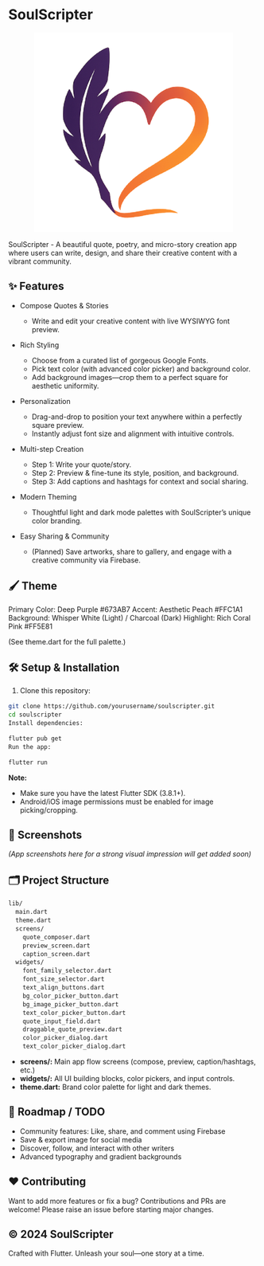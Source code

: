 # SoulScripter

<p align="center">
  <img src="assets/images/logo.png?raw=true" alt="SoulScripter Logo" height="400"/>
</p>

SoulScripter - A beautiful quote, poetry, and micro-story creation app where users can write, design, and share their creative content with a vibrant community.

## ✨ Features
- Compose Quotes & Stories
    - Write and edit your creative content with live WYSIWYG font preview.

- Rich Styling
    - Choose from a curated list of gorgeous Google Fonts.
    - Pick text color (with advanced color picker) and background color.
    - Add background images—crop them to a perfect square for aesthetic uniformity.

- Personalization
    - Drag-and-drop to position your text anywhere within a perfectly square preview.
    - Instantly adjust font size and alignment with intuitive controls.

- Multi-step Creation
    - Step 1: Write your quote/story.
    - Step 2: Preview & fine-tune its style, position, and background.
    - Step 3: Add captions and hashtags for context and social sharing.

- Modern Theming
    - Thoughtful light and dark mode palettes with SoulScripter’s unique color branding.

- Easy Sharing & Community
    - (Planned) Save artworks, share to gallery, and engage with a creative community via Firebase.

## 🖌️ Theme
Primary Color: Deep Purple #673AB7
Accent: Aesthetic Peach #FFC1A1
Background: Whisper White (Light) / Charcoal (Dark)
Highlight: Rich Coral Pink #FF5E81

(See theme.dart for the full palette.)

## 🛠 Setup & Installation
1. Clone this repository:

```bash
git clone https://github.com/yourusername/soulscripter.git
cd soulscripter
Install dependencies:
```
```bash
flutter pub get
Run the app:
```
```bash
flutter run
```

**Note:**
- Make sure you have the latest Flutter SDK (3.8.1+).
- Android/iOS image permissions must be enabled for image picking/cropping.

## 📸 Screenshots
*(App screenshots here for a strong visual impression will get added soon)*

## 🗂️ Project Structure
```bash
lib/
  main.dart
  theme.dart
  screens/
    quote_composer.dart
    preview_screen.dart
    caption_screen.dart
  widgets/
    font_family_selector.dart
    font_size_selector.dart
    text_align_buttons.dart
    bg_color_picker_button.dart
    bg_image_picker_button.dart
    text_color_picker_button.dart
    quote_input_field.dart
    draggable_quote_preview.dart
    color_picker_dialog.dart
    text_color_picker_dialog.dart
```
- **screens/:** Main app flow screens (compose, preview, caption/hashtags, etc.)
- **widgets/:** All UI building blocks, color pickers, and input controls.
- **theme.dart:** Brand color palette for light and dark themes.

## 🚀 Roadmap / TODO
-  Community features: Like, share, and comment using Firebase
-  Save & export image for social media
-  Discover, follow, and interact with other writers
-  Advanced typography and gradient backgrounds

## ❤️ Contributing
Want to add more features or fix a bug?
Contributions and PRs are welcome! Please raise an issue before starting major changes.

## © 2024 SoulScripter
Crafted with Flutter.
Unleash your soul—one story at a time.
